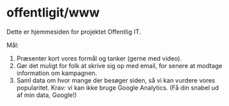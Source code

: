 offentligit/www
===============

Dette er hjemmesiden for projektet Offentlig IT.

Mål:

1. Præsenter kort vores formål og tanker (gerne med video).
2. Gør det muligt for folk at skrive sig op med email, for senere at modtage information om kampagnen.
3. Saml data om hvor mange der besøger siden, så vi kan vurdere vores popularitet.
   Krav: vi kan ikke bruge Google Analytics. (Få din snabel ud af min data, Google!)

